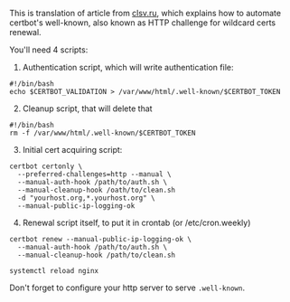 This is translation of article from [clsv.ru](https://clsv.ru/linux/lets_encrypt_eto_legko_i_prosto_60), which explains how to automate certbot's well-known, also known as HTTP challenge for wildcard certs renewal.

You'll need 4 scripts:

1. Authentication script, which will write authentication file:

```shell
#!/bin/bash
echo $CERTBOT_VALIDATION > /var/www/html/.well-known/$CERTBOT_TOKEN
```

2. Cleanup script, that will delete that

```shell
#!/bin/bash
rm -f /var/www/html/.well-known/$CERTBOT_TOKEN
```

3. Initial cert acquiring script:

```shell
certbot certonly \
  --preferred-challenges=http --manual \
  --manual-auth-hook /path/to/auth.sh \
  --manual-cleanup-hook /oath/to/clean.sh
  -d "yourhost.org,*.yourhost.org" \
  --manual-public-ip-logging-ok
```

4. Renewal script itself, to put it in crontab (or /etc/cron.weekly)

```shell
certbot renew --manual-public-ip-logging-ok \
  --manual-auth-hook /path/to/auth.sh \
  --manual-cleanup-hook /path/to/clean.sh

systemctl reload nginx
```

Don't forget to configure your http server to serve `.well-known`.
